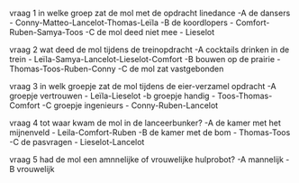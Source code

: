 vraag 1
in welke groep zat de mol met de opdracht linedance
-A de dansers - Conny-Matteo-Lancelot-Thomas-Leïla
-B de koordlopers - Comfort-Ruben-Samya-Toos
-C de mol deed niet mee - Lieselot

vraag 2
wat deed de mol tijdens de treinopdracht
-A cocktails drinken in de trein - Leïla-Samya-Lancelot-Lieselot-Comfort
-B bouwen op de prairie - Thomas-Toos-Ruben-Conny
-C de mol zat vastgebonden

vraag 3
in welk groepje zat de mol tijdens de eier-verzamel opdracht
-A groepje vertrouwen - Leïla-Lieselot
-b groepje handig - Toos-Thomas-Comfort
-C groepje ingenieurs - Conny-Ruben-Lancelot

vraag 4
tot waar kwam de mol in de lanceerbunker?
-A de kamer met het mijnenveld - Leila-Comfort-Ruben
-B de kamer met de bom - Thomas-Toos
-C de pasvragen - Lieselot-Lancelot

vraag 5
had de mol een amnnelijke of vrouwelijke hulprobot?
-A mannelijk
-B vrouwelijk


